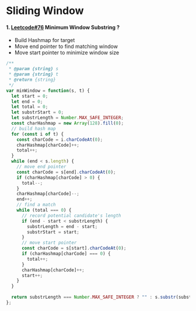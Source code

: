 # Sliding Window
#### 1. [Leetcode#76](https://leetcode.com/problems/minimum-window-substring/description/) Minimum Window Substring ?
- Build Hashmap for target
- Move end pointer to find matching window
- Move start pointer to minimize window size
``` JavaScript
/**
 * @param {string} s
 * @param {string} t
 * @return {string}
 */
var minWindow = function(s, t) {
  let start = 0;
  let end = 0;
  let total = 0;
  let substrStart = 0;
  let substrLength = Number.MAX_SAFE_INTEGER;
  const charHashmap = new Array(128).fill(0);
  // build hash map
  for (const i of t) {
    const charCode = i.charCodeAt(0);
    charHashmap[charCode]++;
    total++;
  }
  while (end < s.length) {
    // move end pointer
    const charCode = s[end].charCodeAt(0);
    if (charHashmap[charCode] > 0) {
      total--;
    }
    charHashmap[charCode]--;
    end++;
    // find a match
    while (total === 0) {
      // record potential candidate's length
      if (end - start < substrLength) {
        substrLength = end - start;
        substrStart = start;
      }
      // move start pointer
      const charCode = s[start].charCodeAt(0);
      if (charHashmap[charCode] === 0) {
        total++;
      }
      charHashmap[charCode]++;
      start++;
    }
  }
  
  return substrLength === Number.MAX_SAFE_INTEGER ? "" : s.substr(substrStart, substrLength);
};
```